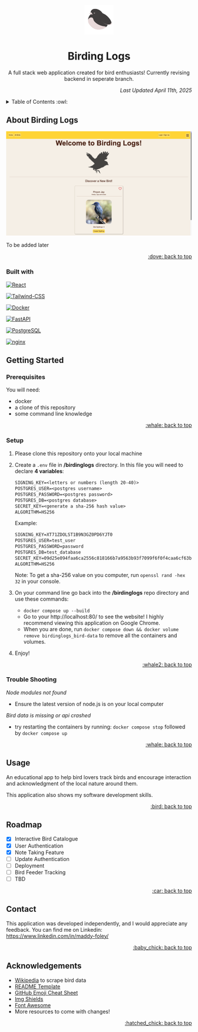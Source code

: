 <a id="readme-top"></a>
<br />
<div align="center">
    <img src="./assets/images/junco.png" alt="Logo" width="80" height="80">
  </a>

  <h1 align="center">Birding Logs</h2>

  <p align="center">
    A full stack web application created for bird enthusiasts!
    Currently revising backend in seperate branch.
    <p align="right"><i>Last Updated April 11th, 2025</i></p>

</div>

<details>
  <summary>Table of Contents :owl: </summary>
  <ol>
    <li>
      <a href="#about-birding-logs">About Birding Logs</a>
      <ul>
        <li><a href="#built-with">Built With</a></li>
      </ul>
    </li>
    <li>
      <a href="#getting-started">Getting Started</a>
      <ul>
        <li><a href="#prerequisites">Prerequisites</a></li>
        <li><a href="#setup">Setup</a></li>
        <li><a href="#trouble-shooting">Trouble Shooting</a></li>
      </ul>
    </li>
    <li><a href="#usage">Usage</a></li>
    <li><a href="#roadmap">Roadmap</a></li>
    <li><a href="#contact">Contact</a></li>
    <li><a href="#acknowledgements">Acknowledgements</a></li>
  </ol>
</details>



## About Birding Logs
<img src="./assets/images/homescreen.png">

<p>To be added later</p>

<p align="right"><a href="#readme-top">:dove: back to top</a></p>

### Built with
[![React][React.js]][React-url]

[![Tailwind-CSS][Tailwind-CSS]][Tailwind-url]

[![Docker][DOCKER]][Docker-url]

[![FastAPI][FastAPI]][FastAPI-url]

[![PostgreSQL][PostgreSQL]][Postgres-url]

[![nginx][nginx]][nginx-url]


## Getting Started

### Prerequisites
You will need:
- docker
- a clone of this repository
- some command line knowledge
<p align="right"><a href="#readme-top">:whale: back to top</a></p>

### Setup
 1. Please clone this repository onto your local machine

 2. Create a ```.env``` file in **/birdinglogs** directory. In this file you will need to declare **4 variables**:
    ```
    SIGNING_KEY=<letters or numbers (length 20-40)>
    POSTGRES_USER=<postgres username>
    POSTGRES_PASSWORD=<postgres password>
    POSTGRES_DB=<postgres database>
    SECRET_KEY=<generate a sha-256 hash value>
    ALGORITHM=HS256
    ```

    Example:
    ```
    SIGNING_KEY=XT71ZDOLST1B9N3GZ0PD6YJT0
    POSTGRES_USER=test_user
    POSTGRES_PASSWORD=password
    POSTGRES_DB=test_database
    SECRET_KEY=09d25e094faa6ca2556c818166b7a9563b93f7099f6f0f4caa6cf63b88e8d3e7
    ALGORITHM=HS256

    ```
    Note: To get a sha-256 value on you computer, run ```openssl rand -hex 32``` in your console.

 3. On your command line go back into the **/birdinglogs** repo directory and use these commands:
    -   ```docker compose up --build```
    -   Go to your http://localhost:80/ to see the website! I highly recommend viewing this application on Google Chrome.
    -   When you are done, run ```docker compose down && docker volume remove birdinglogs_bird-data``` to remove all the containers and volumes.
 4. Enjoy!
<p align="right"><a href="#readme-top">:whale2: back to top</a></p>

### Trouble Shooting
<i>Node modules not found</i>
- Ensure the latest version of node.js is on your local computer

<i>Bird data is missing or api crashed</i>
- try restarting the containers by running:  ```docker compose stop``` followed by ```docker compose up```
<p align="right"><a href="#readme-top">:whale: back to top</a></p>

## Usage

An educational app to help bird lovers track birds and encourage interaction and acknowledgment of the local nature around them.

This application also shows my software development skills.
<p align="right"><a href="#readme-top">:bird: back to top</a></p>

<!-- ROADMAP -->
## Roadmap
- [x] Interactive Bird Catalogue
- [x] User Authentication
- [x] Note Taking Feature
- [ ] Update Authentication
- [ ] Deployment
- [ ] Bird Feeder Tracking
- [ ] TBD
<p align="right"><a href="#readme-top">:car: back to top</a></p>

## Contact

This application was developed independently, and I would appreciate any feedback. You can find me on Linkedin:
https://www.linkedin.com/in/maddy-foley/
<p align="right"><a href="#readme-top">:baby_chick: back to top</a></p>

## Acknowledgements
- [Wikipedia](https://www.wikipedia.org/) to scrape bird data
- [README Template](https://github.com/othneildrew/Best-README-Template)
- [GitHub Emoji Cheat Sheet](https://www.webpagefx.com/tools/emoji-cheat-sheet)
- [Img Shields](https://shields.io)
- [Font Awesome](https://fontawesome.com/)
- More resources to come with changes!
<p align="right"><a href="#readme-top">:hatched_chick: back to top</a></p>


<!-- variables -->

[React.js]: https://img.shields.io/badge/React-20232A?style=for-the-badge&logo=react&logoColor=61DAFB
[React-url]: https://reactjs.org/
[FastAPI]: https://img.shields.io/badge/FastAPI-005571?style=for-the-badge&logo=fastapi
[FastAPI-url]: https://fastapi.tiangolo.com/
[PostgreSQL]: https://img.shields.io/badge/postgresql-4169e1?style=for-the-badge&logo=postgresql&logoColor=white
[Postgres-url]: https://www.postgresql.org/
[DOCKER]: https://img.shields.io/badge/docker-257bd6?style=for-the-badge&logo=docker&logoColor=white
[Docker-url]: https://www.docker.com/
[Tailwind-CSS]: https://img.shields.io/badge/Tailwind_CSS-grey?style=for-the-badge&logo=tailwind-css&logoColor=38B2AC
[Tailwind-url]: https://tailwindcss.com/
[nginx]: https://img.shields.io/badge/Nginx-009639?logo=nginx&logoColor=white&style=for-the-badge
[nginx-url]: https://nginx.org/

